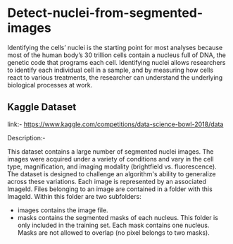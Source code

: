 # Detect-nuclei-from-segmented-images

Identifying the cells’ nuclei is the starting point for most analyses because most of the human body’s 30 trillion cells contain a nucleus full of DNA, the genetic code that programs each cell. 
Identifying nuclei allows researchers to identify each individual cell in a sample, and by measuring how cells react to various treatments, the researcher can understand the underlying biological processes at work.

## Kaggle Dataset

link:- https://www.kaggle.com/competitions/data-science-bowl-2018/data

Description:-

This dataset contains a large number of segmented nuclei images. The images were acquired under a variety of conditions and vary in the cell type, magnification, and imaging modality (brightfield vs. fluorescence). The dataset is designed to challenge an algorithm's ability to generalize across these variations.
Each image is represented by an associated ImageId. Files belonging to an image are contained in a folder with this ImageId. Within this folder are two subfolders:
* images contains the image file.
* masks contains the segmented masks of each nucleus. This folder is only included in the training set. Each mask contains one nucleus. Masks are not allowed to overlap (no pixel belongs to two masks).
